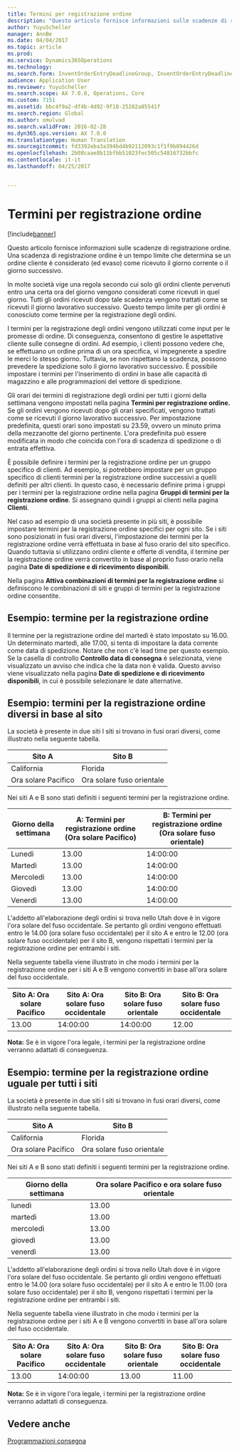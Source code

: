 ```yaml
---
title: Termini per registrazione ordine
description: "Questo articolo fornisce informazioni sulle scadenze di registrazione ordine. Una scadenza di registrazione ordine è un tempo limite che determina se un ordine cliente è considerato (ed evaso) come ricevuto il giorno corrente o il giorno successivo."
author: YuyuScheller
manager: AnnBe
ms.date: 04/04/2017
ms.topic: article
ms.prod: 
ms.service: Dynamics365Operations
ms.technology: 
ms.search.form: InventOrderEntryDeadlineGroup, InventOrderEntryDeadlineParameters, InventOrderEntryDeadlineTable
audience: Application User
ms.reviewer: YuyuScheller
ms.search.scope: AX 7.0.0, Operations, Core
ms.custom: 7151
ms.assetid: bbc4f9a2-df4b-4d92-9f18-25282a85541f
ms.search.region: Global
ms.author: omulvad
ms.search.validFrom: 2016-02-28
ms.dyn365.ops.version: AX 7.0.0
ms.translationtype: Human Translation
ms.sourcegitcommit: fd3392eba3a394bd4b92112093c1f1f9b894426d
ms.openlocfilehash: 2b08caae8b11bfbb51023fec505c54816732bbfc
ms.contentlocale: it-it
ms.lasthandoff: 04/25/2017


---
```


# <a name="order-entry-deadlines"></a>Termini per registrazione ordine

[!include[banner](../includes/banner.md)]


Questo articolo fornisce informazioni sulle scadenze di registrazione ordine. Una scadenza di registrazione ordine è un tempo limite che determina se un ordine cliente è considerato (ed evaso) come ricevuto il giorno corrente o il giorno successivo.

In molte società vige una regola secondo cui solo gli ordini cliente pervenuti entro una certa ora del giorno vengono considerati come ricevuti in quel giorno. Tutti gli ordini ricevuti dopo tale scadenza vengono trattati come se ricevuti il giorno lavorativo successivo. Questo tempo limite per gli ordini è conosciuto come termine per la registrazione degli ordini.  

I termini per la registrazione degli ordini vengono utilizzati come input per le promesse di ordine. Di conseguenza, consentono di gestire le aspettative cliente sulle consegne di ordini. Ad esempio, i clienti possono vedere che, se effettuano un ordine prima di un ora specifica, vi impegnerete a spedire le merci lo stesso giorno. Tuttavia, se non rispettano la scadenza, possono prevedere la spedizione solo il giorno lavorativo successivo. È possibile impostare i termini per l'inserimento di ordini in base alle capacità di magazzino e alle programmazioni del vettore di spedizione.  

Gli orari dei termini di registrazione degli ordini per tutti i giorni della settimana vengono impostati nella pagina **Termini per registrazione ordine.** Se gli ordini vengono ricevuti dopo gli orari specificati, vengono trattati come se ricevuti il giorno lavorativo successivo. Per impostazione predefinita, questi orari sono impostati su 23.59, ovvero un minuto prima della mezzanotte del giorno pertinente. L'ora predefinita può essere modificata in modo che coincida con l'ora di scadenza di spedizione o di entrata effettiva.  

È possibile definire i termini per la registrazione ordine per un gruppo specifico di clienti. Ad esempio, si potrebbero impostare per un gruppo specifico di clienti termini per la registrazione ordine successivi a quelli definiti per altri clienti. In questo caso, è necessario definire prima i gruppi per i termini per la registrazione ordine nella pagina **Gruppi di termini per la registrazione ordine**. Si assegnano quindi i gruppi ai clienti nella pagina **Clienti**.  

Nel caso ad esempio di una società presente in più siti, è possibile impostare termini per la registrazione ordine specifici per ogni sito. Se i siti sono posizionati in fusi orari diversi, l'impostazione dei termini per la registrazione ordine verrà effettuata in base al fuso orario del sito specifico. Quando tuttavia si utilizzano ordini cliente e offerte di vendita, il termine per la registrazione ordine verrà convertito in base al proprio fuso orario nella pagina **Date di spedizione e di ricevimento disponibili**.  

Nella pagina **Attiva combinazioni di termini per la registrazione ordine** si definiscono le combinazioni di siti e gruppi di termini per la registrazione ordine consentite.

## <a name="example-order-entry-deadline"></a>Esempio: termine per la registrazione ordine
Il termine per la registrazione ordine del martedì è stato impostato su 16.00. Un determinato martedì, alle 17.00, si tenta di impostare la data corrente come data di spedizione. Notare che non c'è lead time per questo esempio. Se la casella di controllo **Controllo data di consegna** è selezionata, viene visualizzato un avviso che indica che la data non è valida. Questo avviso viene visualizzato nella pagina **Date di spedizione e di ricevimento disponibili**, in cui è possibile selezionare le date alternative.

## <a name="example-different-order-entry-deadlines-per-site"></a>Esempio: termini per la registrazione ordine diversi in base al sito
La società è presente in due siti I siti si trovano in fusi orari diversi, come illustrato nella seguente tabella.

| Sito A                      | Sito B                      |
|-----------------------------|-----------------------------|
| California                  | Florida                     |
| Ora solare Pacifico | Ora solare fuso orientale |

Nei siti A e B sono stati definiti i seguenti termini per la registrazione ordine.

| Giorno della settimana             | A: Termini per registrazione ordine (Ora solare Pacifico) | B: Termini per registrazione ordine (Ora solare fuso orientale) |
|-----------------------------|--------------------------------|--------------------------------|
| Lunedì                      | 13.00                          | 14:00:00                          |
| Martedì                     | 13.00                          | 14:00:00                          |
| Mercoledì                   | 13.00                          | 14:00:00                          |
| Giovedì                    | 13.00                          | 14:00:00                          |
| Venerdì                      | 13.00                          | 14:00:00                          |

L'addetto all'elaborazione degli ordini si trova nello Utah dove è in vigore l'ora solare del fuso occidentale. Se pertanto gli ordini vengono effettuati entro le 14.00 (ora solare fuso occidentale) per il sito A e entro le 12.00 (ora solare fuso occidentale) per il sito B, vengono rispettati i termini per la registrazione ordine per entrambi i siti.  

Nella seguente tabella viene illustrato in che modo i termini per la registrazione ordine per i siti A e B vengono convertiti in base all'ora solare del fuso occidentale.

| Sito A: Ora solare Pacifico         | Sito A: Ora solare fuso occidentale        | Sito B: Ora solare fuso orientale           | Sito B: Ora solare fuso occidentale        |
|---------------------|--------------------|-----------------------|--------------------|
| 13.00               | 14:00:00              | 14:00:00                 | 12.00              |

**Nota:** Se è in vigore l'ora legale, i termini per la registrazione ordine verranno adattati di conseguenza.

## <a name="example-same-order-entry-deadline-per-site"></a>Esempio: termine per la registrazione ordine uguale per tutti i siti
La società è presente in due siti I siti si trovano in fusi orari diversi, come illustrato nella seguente tabella.

| Sito A                      | Sito B                      |
|-----------------------------|-----------------------------|
| California                  | Florida                     |
| Ora solare Pacifico | Ora solare fuso orientale |

Nei siti A e B sono stati definiti i seguenti termini per la registrazione ordine.

| Giorno della settimana | Ora solare Pacifico e ora solare fuso orientale |
|-----------------|-------------|
| lunedì          | 13.00       |
| martedì         | 13.00       |
| mercoledì       | 13.00       |
| giovedì        | 13.00       |
| venerdì          | 13.00       |

L'addetto all'elaborazione degli ordini si trova nello Utah dove è in vigore l'ora solare del fuso occidentale. Se pertanto gli ordini vengono effettuati entro le 14.00 (ora solare fuso occidentale) per il sito A e entro le 11.00 (ora solare fuso occidentale) per il sito B, vengono rispettati i termini per la registrazione ordine per entrambi i siti. 

Nella seguente tabella viene illustrato in che modo i termini per la registrazione ordine per i siti A e B vengono convertiti in base all'ora solare del fuso occidentale.

| Sito A: Ora solare Pacifico         | Sito A: Ora solare fuso occidentale        | Sito B: Ora solare fuso orientale           | Sito B: Ora solare fuso occidentale        |
|---------------------|--------------------|-----------------------|--------------------|
| 13.00               | 14:00:00              | 13.00                 | 11.00              |

**Nota:** Se è in vigore l'ora legale, i termini per la registrazione ordine verranno adattati di conseguenza.

<a name="see-also"></a>Vedere anche
--------

[Programmazioni consegna](delivery-schedules.md)




